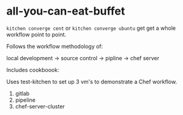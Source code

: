 # all-you-can-eat-buffet

`kitchen converge cent` or `kitchen converge ubuntu` get get a whole workflow point to point.

Follows the workflow methodology of:

local development -> source control -> pipline -> chef server

Includes cookboook:

Uses test-kitchen to set up 3 vm's to demonstrate a Chef workflow.

1. gitlab
2. pipeline
3. chef-server-cluster

